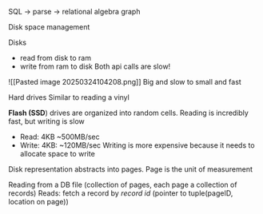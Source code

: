 
SQL -> parse -> relational algebra graph

Disk space management

Disks
- read from disk to ram
- write from ram to disk
Both api calls are slow!

![[Pasted image 20250324104208.png]]
Big and slow to small and fast

Hard drives 
Similar to reading a vinyl

**Flash (SSD**) drives are organized into random cells. Reading is incredibly fast, but writing is slow
- Read: 4KB ~500MB/sec
- Write: 4KB: ~120MB/sec
Writing is more expensive because it needs to allocate space to write

Disk representation
abstracts into pages. Page is the unit of measurement

Reading from a DB file (collection of pages, each page a collection of records)
Reads: fetch a record by *record id* (pointer to tuple(pageID, location on page))